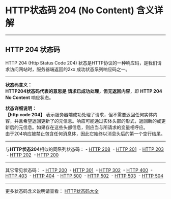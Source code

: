 # HTTP状态码 204 (No Content) 含义详解

---

## HTTP 204 状态码

HTTP 204 (Http Status Code 204) 状态是HTTP协议的一种响应码，是我们请求访问网站时，服务器端返回的2xx 成功状态系列响应码之一。

---

**状态码含义：**  
**HTTP204状态码代表的意思是** **请求已成功处理，但无返回内容**，即 **HTTP 204 No Content** 响应状态。

**状态详细说明：**  
**【http code 204】** 表示服务器端成功处理了请求，但不需要返回任何实体内容，并且希望返回更新了的元信息。响应可能通过实体头部的形式，返回新的或更新后的元信息。如果存在这些头部信息，则应当与所请求的变量相呼应。  
由于204响应被禁止包含任何消息体，因此它始终以消息头后的第一个空行结尾。

  

---

与**HTTP状态204**相似的同系列状态码： - [HTTP 208](https://seo.juziseo.com/doc/http_code/208 "HTTP 208详细说明")
 - [HTTP 201](https://seo.juziseo.com/doc/http_code/201 "HTTP 201详细说明")
 - [HTTP 203](https://seo.juziseo.com/doc/http_code/203 "HTTP 203详细说明")
 - [HTTP 202](https://seo.juziseo.com/doc/http_code/202 "HTTP 202详细说明")
 - [HTTP 200](https://seo.juziseo.com/doc/http_code/200 "HTTP 200详细说明")

---

其它常见状态码： - [HTTP 200](https://seo.juziseo.com/doc/http_code/200 "HTTP 200详细说明")
 - [HTTP 301](https://seo.juziseo.com/doc/http_code/301 "HTTP 301详细说明")
 - [HTTP 302](https://seo.juziseo.com/doc/http_code/302 "HTTP 302详细说明")
 - [HTTP 400](https://seo.juziseo.com/doc/http_code/400 "HTTP 400详细说明")
 - [HTTP 403](https://seo.juziseo.com/doc/http_code/403 "HTTP 403详细说明")
 - [HTTP 404](https://seo.juziseo.com/doc/http_code/404 "HTTP 404详细说明")
 - [HTTP 500](https://seo.juziseo.com/doc/http_code/500 "HTTP 500详细说明")
 - [HTTP 502](https://seo.juziseo.com/doc/http_code/502 "HTTP 502详细说明")
 - [HTTP 503](https://seo.juziseo.com/doc/http_code/503 "HTTP 503详细说明")
 - [HTTP 504](https://seo.juziseo.com/doc/http_code/504 "HTTP 504详细说明")

---

更多状态码含义说明请查看： [HTTP状态码大全](https://seo.juziseo.com/doc/http_code/)
